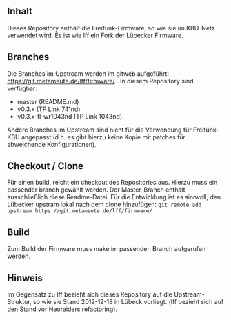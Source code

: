## Inhalt
Dieses Repository enthält die Freifunk-Firmware, so wie sie im KBU-Netz verwendet wird. Es ist wie lff ein Fork der Lübecker Firmware.

## Branches
Die Branches im Upstream werden im gitweb aufgeführt: https://git.metameute.de/lff/firmware/ . In diesem Repository sind verfügbar:
+ master (README.md)
+ v0.3.x (TP Link 741nd)  
+ v0.3.x-tl-wr1043nd (TP Link 1043nd).

Andere Branches im Upstream sind nicht für die Verwendung für Freifunk-KBU angepasst (d.h. es gibt hierzu keine Kopie mit patches für abweichende Konfigurationen).

## Checkout / Clone
Für einen build, reicht ein checkout des Repositories aus. Hierzu muss ein passender branch gewählt werden. Der Master-Branch enthält ausschließlich diese Readme-Datei.
Für die Entwicklung ist es sinnvoll, den Lübecker upstram lokal nach dem clone hinzufügen:
`git remote add upstream https://git.metameute.de/lff/firmware/`


## Build
Zum Build der Firmware muss make im passenden Branch aufgerufen werden.


## Hinweis
Im Gegensatz zu lff bezieht sich dieses Repository auf die Upstream-Struktur, so wie sie Stand 2012-12-18 in Lübeck vorliegt. (lff bezieht sich auf den Stand vor Neoraiders refactoring).

